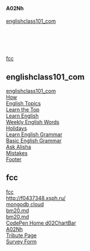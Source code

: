 #### A02Nh

[englishclass101_com](#englishclass101_com)  
[]()  
[]()  
[]()  
[]()  
[]()  
[fcc](#fcc)   


## englishclass101_com
[englishclass101_com](htmla2class/readme.md)  
[How](htmla2class/readme.md#How)  
[English Topics](htmla2class/readme.md#English-Topics)  
[Learn the Top](htmla2class/readme.md#Learn-the-Top)  
[Learn English](htmla2class/readme.md#Learn-English)  
[Weekly English Words](htmla2class/readme.md#Weekly-English-Words)  
[Holidays](htmla2class/readme.md#Holidays)  
[Learn English Grammar](htmla2class/readme.md#Learn-English-Grammar)  
[Basic English Grammar](htmla2class/readme.md#Basic-English-Grammar)  
[Ask Alisha](htmla2class/readme.md#Ask-Alisha)  
[Mistakes](htmla2class/readme.md#Mistakes)  
[Footer](htmla2class/readme.md#Footer)  



## fcc
[fcc](html2fcc/readme.md)  
http://f0437348.xsph.ru/   
[mongodb cloud](https://cloud.mongodb.com/v2/5ea44c39177e42591b408863#metrics/replicaSet/5ea44e51552ab536f68817e1/explorer/test/users/find)  
[bm20.md](https://github.com/mlapinm/A02Nh/blob/master/bm20.md)  
[bm20.md](./bm20.md)  
[CodePen Home d02ChartBar](https://codepen.io/mlapin/full/mderMqe)  
[A02Nh](https://mlapinm.github.io/A02Nh/)  
[Tribute Page](https://codepen.io/mlapin/full/MWawwVr)  
[Survey Form](https://codepen.io/mlapin/full/jObPbRJ)  



